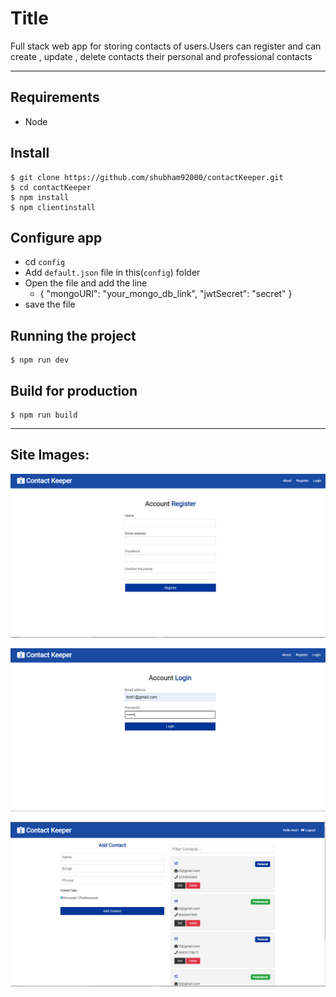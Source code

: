 # Title

Full stack web app for storing contacts of users.Users can register and can create , update , delete contacts their personal and professional contacts

---

## Requirements

- Node

## Install

    $ git clone https://github.com/shubham92000/contactKeeper.git
    $ cd contactKeeper
    $ npm install
    $ npm clientinstall

## Configure app

- cd `config`
- Add `default.json` file in this(`config`) folder
- Open the file and add the line
  - { "mongoURI": "your_mongo_db_link",
    "jwtSecret": "secret" }
- save the file

## Running the project

    $ npm run dev

## Build for production

    $ npm run build

---

## Site Images:

![registerPage](./readmeImages/register.png 'registerPage')

![loginPage](./readmeImages/login.png 'loginPage')

![mainPage](./readmeImages/main.png 'mainPage')
